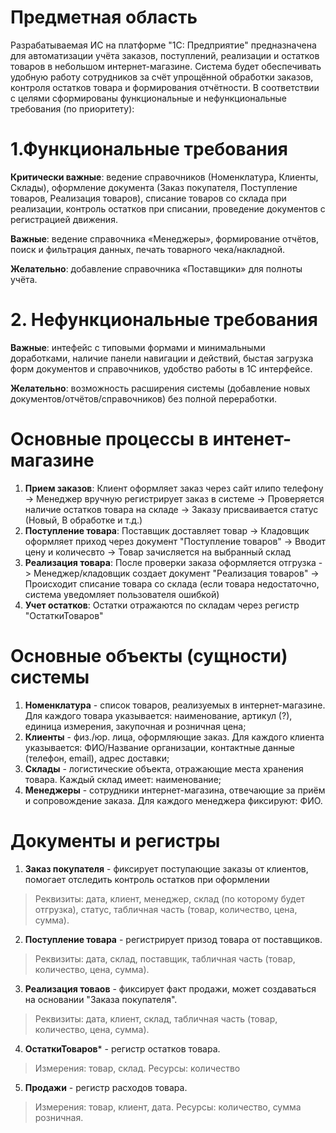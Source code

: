 # Предметная область
  
Разрабатываемая ИС на платформе "1С: Предприятие" предназначена для автоматизации учёта заказов, поступлений, реализации и остатков товаров в небольшом интернет-магазине. Система будет обеспечивать удобную работу сотрудников за счёт упрощённой обработки заказов, контроля остатков товара и формирования отчётности. В соответствии с целями сформированы функциональные и нефункциональные требования (по приоритету):

# 1.Функциональные требования

**Критически важные**: ведение справочников (Номенклатура, Клиенты, Склады), оформление документа (Заказ покупателя, Поступление товаров, Реализация товаров), списание товаров со склада при реализации, контроль остатков при списании, проведение документов с регистрацией движения. 

**Важные**: ведение справочника «Менеджеры», формирование отчётов, поиск и фильтрация данных, печать товарного чека/накладной.

**Желательно**: добавление справочника «Поставщики» для полноты учёта.

# 2. Нефункциональные требования

**Важные**: интефейс с типовыми формами и минимальными доработками, наличие панели навигации и действий, быстая загрузка форм документов и справочников, удобство работы в 1С интерфейсе.

**Желательно**: возможность расширения системы (добавление новых документов/отчётов/справочников) без полной переработки.

# Основные процессы в интенет-магазине

1. **Прием заказов**: Клиент оформляет заказ через сайт илипо телефону -> Менеджер вручную регистрирует заказ в системе -> Проверяется наличие остатков товара на складе -> Заказу присваивается статус (Новый, В обработке и т.д.)
2. **Поступление товара**: Поставщик доставляет товар -> Кладовщик оформляет приход через документ "Поступление товаров" -> Вводит цену и количесвто -> Товар зачисляется на выбранный склад
3. **Реализация товара**: После проверки заказа оформляется отгрузка -> Менеджер/кладовщик создает документ "Реализация товаров" -> Происходит списание товара со склада (если товара недостаточно, система уведомляет пользователя ошибкой)
4. **Учет остатков**: Остатки отражаются по складам через регистр "ОстаткиТоваров"

# Основные объекты (сущности) системы

1. **Номенклатура** - список товаров, реализуемых в интернет-магазине. Для каждого товара указывается: наименование, артикул (?), единица измерения, закупочная и розничная цена;
2. **Клиенты** - физ./юр. лица, оформляющие заказ. Для каждого клиента указывается: ФИО/Название организации, контактные данные (телефон, email), адрес доставки;
4. **Склады** - логистические объекта, отражающие места хранения товара. Каждый склад имеет: наименование;
5. **Менеджеры** - сотрудники интернет-магазина, отвечающие за приём и сопровождение заказа. Для каждого менеджера фиксируют: ФИО.

# Документы и регистры

1. **Заказ покупателя** - фиксирует поступающие заказы от клиентов, помогает отследить контроль остатков при оформлении
>Реквизиты: дата, клиент, менеджер, склад (по которому будет отгрузка), статус, табличная часть (товар, количество, цена, сумма).

2. **Поступление товара** - регистрирует призод товара от поставщиков.
>Реквизиты: дата, склад, поставщик, табличная часть (товар, количество, цена, сумма).

3. **Реализация товаов** - фиксирует факт продажи, может создаваться на основании "Заказа покупателя".
>Реквизиты: дата, клиент, склад, табличная часть (товар, количество, цена, сумма).

4. **ОстаткиТоваров*** - регистр остатков товара.
>Измерения: товар, склад.
>Ресурсы: количество

5. **Продажи** - регистр расходов товара.
>Измерения: товар, клиент, дата.
>Ресурсы: количество, сумма розничная.
